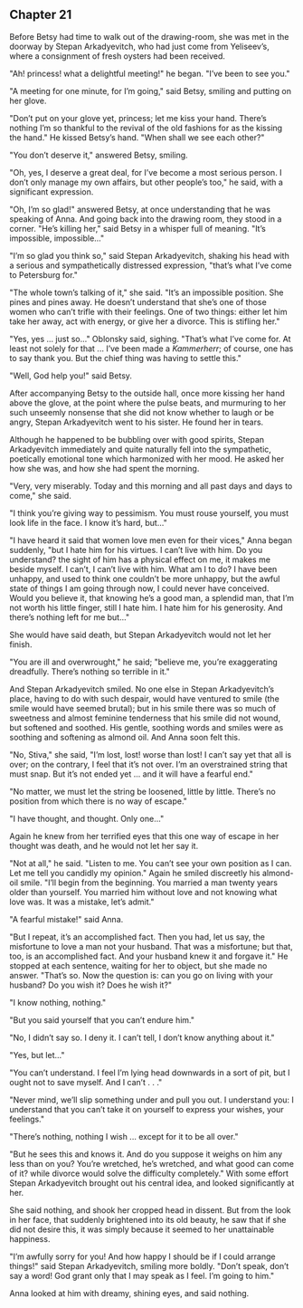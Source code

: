 ## Chapter 21


Before Betsy had time to walk out of the drawing-room, she was met in
the doorway by Stepan Arkadyevitch, who had just come from Yeliseev’s,
where a consignment of fresh oysters had been received.

"Ah! princess! what a delightful meeting!" he began. "I’ve been to see
you."

"A meeting for one minute, for I’m going," said Betsy, smiling and
putting on her glove.

"Don’t put on your glove yet, princess; let me kiss your hand. There’s
nothing I’m so thankful to the revival of the old fashions for as the
kissing the hand." He kissed Betsy’s hand. "When shall we see each
other?"

"You don’t deserve it," answered Betsy, smiling.

"Oh, yes, I deserve a great deal, for I’ve become a most serious person.
I don’t only manage my own affairs, but other people’s too," he said,
with a significant expression.

"Oh, I’m so glad!" answered Betsy, at once understanding that he was
speaking of Anna. And going back into the drawing room, they stood in a
corner. "He’s killing her," said Betsy in a whisper full of meaning.
"It’s impossible, impossible..."

"I’m so glad you think so," said Stepan Arkadyevitch, shaking his head
with a serious and sympathetically distressed expression, "that’s what
I’ve come to Petersburg for."

"The whole town’s talking of it," she said. "It’s an impossible
position. She pines and pines away. He doesn’t understand that she’s one
of those women who can’t trifle with their feelings. One of two things:
either let him take her away, act with energy, or give her a divorce.
This is stifling her."

"Yes, yes ... just so..." Oblonsky said, sighing. "That’s what I’ve come
for. At least not solely for that ... I’ve been made a _Kammerherr_; of
course, one has to say thank you. But the chief thing was having to
settle this."

"Well, God help you!" said Betsy.

After accompanying Betsy to the outside hall, once more kissing her hand
above the glove, at the point where the pulse beats, and murmuring to
her such unseemly nonsense that she did not know whether to laugh or be
angry, Stepan Arkadyevitch went to his sister. He found her in tears.

Although he happened to be bubbling over with good spirits, Stepan
Arkadyevitch immediately and quite naturally fell into the sympathetic,
poetically emotional tone which harmonized with her mood. He asked her
how she was, and how she had spent the morning.

"Very, very miserably. Today and this morning and all past days and days
to come," she said.

"I think you’re giving way to pessimism. You must rouse yourself, you
must look life in the face. I know it’s hard, but..."

"I have heard it said that women love men even for their vices," Anna
began suddenly, "but I hate him for his virtues. I can’t live with him.
Do you understand? the sight of him has a physical effect on me, it
makes me beside myself. I can’t, I can’t live with him. What am I to do?
I have been unhappy, and used to think one couldn’t be more unhappy, but
the awful state of things I am going through now, I could never have
conceived. Would you believe it, that knowing he’s a good man, a
splendid man, that I’m not worth his little finger, still I hate him. I
hate him for his generosity. And there’s nothing left for me but..."

She would have said death, but Stepan Arkadyevitch would not let her
finish.

"You are ill and overwrought," he said; "believe me, you’re exaggerating
dreadfully. There’s nothing so terrible in it."

And Stepan Arkadyevitch smiled. No one else in Stepan Arkadyevitch’s
place, having to do with such despair, would have ventured to smile (the
smile would have seemed brutal); but in his smile there was so much of
sweetness and almost feminine tenderness that his smile did not wound,
but softened and soothed. His gentle, soothing words and smiles were as
soothing and softening as almond oil. And Anna soon felt this.

"No, Stiva," she said, "I’m lost, lost! worse than lost! I can’t say yet
that all is over; on the contrary, I feel that it’s not over. I’m an
overstrained string that must snap. But it’s not ended yet ... and it
will have a fearful end."

"No matter, we must let the string be loosened, little by little.
There’s no position from which there is no way of escape."

"I have thought, and thought. Only one..."

Again he knew from her terrified eyes that this one way of escape in her
thought was death, and he would not let her say it.

"Not at all," he said. "Listen to me. You can’t see your own position as
I can. Let me tell you candidly my opinion." Again he smiled discreetly
his almond-oil smile. "I’ll begin from the beginning. You married a man
twenty years older than yourself. You married him without love and not
knowing what love was. It was a mistake, let’s admit."

"A fearful mistake!" said Anna.

"But I repeat, it’s an accomplished fact. Then you had, let us say, the
misfortune to love a man not your husband. That was a misfortune; but
that, too, is an accomplished fact. And your husband knew it and forgave
it." He stopped at each sentence, waiting for her to object, but she
made no answer. "That’s so. Now the question is: can you go on living
with your husband? Do you wish it? Does he wish it?"

"I know nothing, nothing."

"But you said yourself that you can’t endure him."

"No, I didn’t say so. I deny it. I can’t tell, I don’t know anything
about it."

"Yes, but let..."

"You can’t understand. I feel I’m lying head downwards in a sort of pit,
but I ought not to save myself. And I can’t . . ."

"Never mind, we’ll slip something under and pull you out. I understand
you: I understand that you can’t take it on yourself to express your
wishes, your feelings."

"There’s nothing, nothing I wish ... except for it to be all over."

"But he sees this and knows it. And do you suppose it weighs on him any
less than on you? You’re wretched, he’s wretched, and what good can come
of it? while divorce would solve the difficulty completely." With some
effort Stepan Arkadyevitch brought out his central idea, and looked
significantly at her.

She said nothing, and shook her cropped head in dissent. But from the
look in her face, that suddenly brightened into its old beauty, he saw
that if she did not desire this, it was simply because it seemed to her
unattainable happiness.

"I’m awfully sorry for you! And how happy I should be if I could arrange
things!" said Stepan Arkadyevitch, smiling more boldly. "Don’t speak,
don’t say a word! God grant only that I may speak as I feel. I’m going
to him."

Anna looked at him with dreamy, shining eyes, and said nothing.



